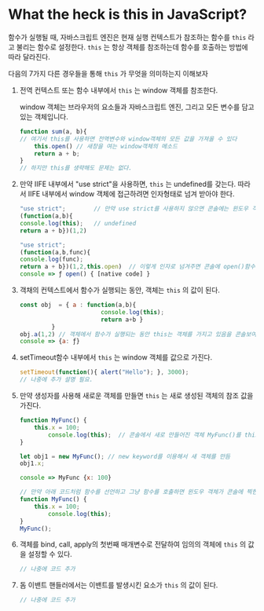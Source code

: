 # What the heck is this in JavaScript?

   함수가 실행될 때, 자바스크립트 엔진은 현재 실행 컨텍스트가 참조하는 함수를  `this` 라고 불리는 함수로 설정한다.  `this` 는 항상 객체를 참조하는데 함수를 호출하는 방법에 따라 달라진다. 

다음의 7가지 다른 경우들을 통해 `this` 가 무엇을 의미하는지 이해보자

1. 전역 컨텍스트 또는 함수 내부에서 `this` 는 window 객체를 참조한다.

    window 객체는 브라우저의 요소들과 자바스크립트 엔진, 그리고 모든 변수를 담고 있는 객체입니다.

    ```jsx
    function sum(a, b){
    // 여기서 this를 사용하면 전역변수와 window객체의 모든 값을 가져올 수 있다
    	this.open() // 새창을 여는 window객체의 메소드
    	return a + b;
    }
    // 하지만 this를 생략해도 문제는 없다.
    ```

2. 만약 IIFE 내부에서 "use strict"을 사용하면, `this` 는 undefined를 갖는다. 따라서 IIFE 내부에서 window 객체에 접근하려면 인자형태로 넘겨 받아야 한다.

    ```jsx
    "use strict";        // 만약 use strict를 사용하지 않으면 콘솔에는 윈도우 객체가 찍힌다.
    (function(a,b){
    console.log(this);   // undefined
    return a + b})(1,2)

    "use strict";
    (function(a,b,func){
    console.log(func);
    return a + b})(1,2,this.open)  // 이렇게 인자로 넘겨주면 콘솔에 open()함수가 찍힌다.
    console => ƒ open() { [native code] }
    ```

3. 객채의 컨텍스트에서 함수가 실행되는 동안,  객체는 `this` 의 값이 된다.

    ```jsx
    const obj  = { a : function(a,b){
                           console.log(this);
                           return a+b }
    	     }
    obj.a(1,2) // 객체에서 함수가 실행되는 동안 this는 객체를 가지고 있음을 콘솔보여준다.
    console => {a: ƒ}

    ```

4. setTimeout함수 내부에서 `this` 는 window 객체를 값으로 가진다.

    ```jsx
    setTimeout(function(){ alert("Hello"); }, 3000);
    // 나중에 추가 설명 필요.
    ```

5. 만약 생성자를 사용해 새로운 객체를 만들면 `this` 는 새로 생성된 객체의 참조 값을 가진다.

    ```jsx
    function MyFunc() {
        this.x = 100;
    		console.log(this);  // 콘솔에서 새로 만들어진 객체 MyFunc()를 this참조한다고 알려줌
    }

    let obj1 = new MyFunc(); // new keyword를 이용해서 새 객체를 만듬
    obj1.x;

    console => MyFunc {x: 100}

    // 만약 아래 코드처럼 함수를 선언하고 그냥 함수를 호출하면 윈도우 객체가 콘솔에 찍힌다.
    function MyFunc() {
        this.x = 100;
    		console.log(this); 
    }
    MyFunc();
    ```

6. 객체를 bind, call, apply의 첫번째 매개변수로 전달하여 임의의 객체에 `this` 의 값을 설정할 수 있다.

    ```jsx
    // 나중에 코드 추가
    ```

7. 돔 이밴트 핸들러에서는 이밴트를 발생시킨 요소가 `this` 의 값이 된다.

    ```jsx
    // 나중에 코드 추가
    ```
